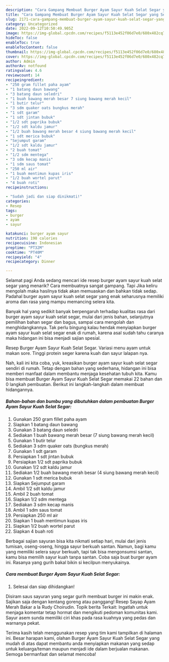 ```yaml
---
description: "Cara Gampang Membuat Burger Ayam Sayur Kuah Selat Segar yang Sempurna, Buat Buka Puasa Bisa Manjain Lidah"
title: "Cara Gampang Membuat Burger Ayam Sayur Kuah Selat Segar yang Sempurna, Buat Buka Puasa Bisa Manjain Lidah"
slug: 2171-cara-gampang-membuat-burger-ayam-sayur-kuah-selat-segar-yang-sempurna-buat-buka-puasa-bisa-manjain-lidah
category: Uncategorized
date: 2022-09-12T10:50:49.905Z
image: https://img-global.cpcdn.com/recipes/f5113e452f06d7e0/680x482cq70/burger-ayam-sayur-kuah-selat-segar-foto-resep-utama.jpg
hideToc: false
enableToc: true
enableTocContent: false
thumbnail: https://img-global.cpcdn.com/recipes/f5113e452f06d7e0/680x482cq70/burger-ayam-sayur-kuah-selat-segar-foto-resep-utama.jpg
cover: https://img-global.cpcdn.com/recipes/f5113e452f06d7e0/680x482cq70/burger-ayam-sayur-kuah-selat-segar-foto-resep-utama.jpg
author: Admin
authorAv: notfound
ratingvalue: 4.6
reviewcount: 14
recipeingredient:
- "250 gram fillet paha ayam"
- "1 batang daun bawang"
- "3 batang daun seledri"
- "1 buah bawang merah besar 7 siung bawang merah kecil"
- "1 butir telur"
- "3 sdm quaker oats bungkus merah"
- "1 sdt garam"
- "1 sdt jintan bubuk"
- "1/2 sdt paprika bubuk"
- "1/2 sdt kaldu jamur"
- "1/2 buah bawang merah besar 4 siung bawang merah kecil"
- "1 sdt merica bubuk"
- "Sejumput garam"
- "1/2 sdt kaldu jamur"
- "2 buah tomat"
- "1/2 sdm mentega"
- "3 sdm kecap manis"
- "1 sdm saus tomat"
- "250 ml air"
- "1 buah mentimun kupas iris"
- "1/2 buah wortel parut"
- "4 buah roti"
recipeinstructions:

- "Sudah jadi dan siap dinikmati!"
categories:
- Resep
tags:
- burger
- ayam
- sayur

katakunci: burger ayam sayur 
nutrition: 198 calories
recipecuisine: Indonesian
preptime: "PT32M"
cooktime: "PT40M"
recipeyield: "4"
recipecategory: Dinner

---
```



Selamat pagi Anda sedang mencari ide resep burger ayam sayur kuah selat segar yang menarik? Cara membuatnya sangat gampang. Tapi Jika keliru mengolah maka hasilnya tidak akan memuaskan dan bahkan tidak sedap. Padahal burger ayam sayur kuah selat segar yang enak seharusnya memiliki aroma dan rasa yang mampu memancing selera kita.


Banyak hal yang sedikit banyak berpengaruh terhadap kualitas rasa dari burger ayam sayur kuah selat segar, mulai dari jenis bahan, selanjutnya pemilihan bahan segar dan bagus, sampai cara mengolah dan menghidangkannya. Tak perlu bingung kalau hendak menyiapkan burger ayam sayur kuah selat segar enak di rumah, karena asal sudah tahu caranya maka hidangan ini bisa menjadi sajian spesial.

Resep Burger Ayam Sayur Kuah Selat Segar. Variasi menu ayam untuk makan sore. Tinggi protein seger karena kuah dan sayur lalapan nya.


Nah, kali ini kita coba, yuk, kreasikan burger ayam sayur kuah selat segar sendiri di rumah. Tetap dengan bahan yang sederhana, hidangan ini bisa memberi manfaat dalam membantu menjaga kesehatan tubuh kita. Kamu bisa membuat Burger Ayam Sayur Kuah Selat Segar memakai 22 bahan dan 0 langkah pembuatan. Berikut ini langkah-langkah dalam membuat hidangannya.

<!--inarticleads1-->

##### Bahan-bahan dan bumbu yang dibutuhkan dalam pembuatan Burger Ayam Sayur Kuah Selat Segar:

1. Gunakan 250 gram fillet paha ayam
1. Siapkan 1 batang daun bawang
1. Gunakan 3 batang daun seledri
1. Sediakan 1 buah bawang merah besar (7 siung bawang merah kecil)
1. Gunakan 1 butir telur
1. Sediakan 3 sdm quaker oats (bungkus merah)
1. Gunakan 1 sdt garam
1. Persiapkan 1 sdt jintan bubuk
1. Persiapkan 1/2 sdt paprika bubuk
1. Gunakan 1/2 sdt kaldu jamur
1. Sediakan 1/2 buah bawang merah besar (4 siung bawang merah kecil)
1. Gunakan 1 sdt merica bubuk
1. Siapkan Sejumput garam
1. Ambil 1/2 sdt kaldu jamur
1. Ambil 2 buah tomat
1. Siapkan 1/2 sdm mentega
1. Sediakan 3 sdm kecap manis
1. Ambil 1 sdm saus tomat
1. Persiapkan 250 ml air
1. Siapkan 1 buah mentimun kupas iris
1. Siapkan 1/2 buah wortel parut
1. Siapkan 4 buah roti


Berbagai sajian sayuran bisa kita nikmati setiap hari, mulai dari jenis tumisan, oseng-oseng, hingga sayur berkuah santan. Namun, bagi kamu yang memiliki selera sayur berkuah, tapi tak bisa mengonsumsi santan, kamu bisa memilih sayur kuah tanpa santan. Coba saja buat burger ayam ini. Rasanya yang gurih bakal bikin si kecilpun menyukainya. 

<!--inarticleads2-->

##### Cara membuat Burger Ayam Sayur Kuah Selat Segar:


1. Selesai dan siap dihidangkan!

Disiram saus sayuran yang segar gurih membuat burger ini makin enak. Sajikan saja dengan kentang goreng atau panggang! Resep Sayap Ayam Merah Bakar a la Rudy Choirudin. Topik berita Terkait: Ingatlah untuk menjaga komentar tetap hormat dan mengikuti pedoman komunitas kami. Sayur asem sunda memiliki ciri khas pada rasa kuahnya yang pedas dan warnanya pekat. 

Terima kasih telah menggunakan resep yang tim kami tampilkan di halaman ini. Besar harapan kami, olahan Burger Ayam Sayur Kuah Selat Segar yang mudah di atas dapat membantu anda menyiapkan makanan yang sedap untuk keluarga/teman maupun menjadi ide dalam berjualan makanan. Semoga bermanfaat dan selamat mencoba!

